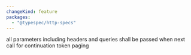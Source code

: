 ```yaml
---
changeKind: feature
packages:
  - "@typespec/http-specs"
---
```


all parameters including headers and queries shall be passed when next call for continuation token paging